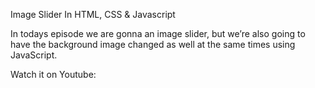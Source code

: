 Image Slider In HTML, CSS & Javascript

In todays episode we are gonna an image slider, but we’re also going to have the background image changed as well at the same times using JavaScript.

Watch it on Youtube:
